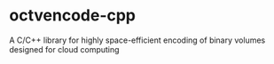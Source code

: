 # octvencode-cpp
A C/C++ library for highly space-efficient encoding of binary volumes designed for cloud computing 
